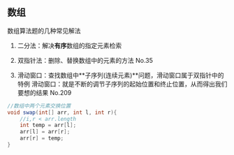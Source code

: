 ## 数组

数组算法题的几种常见解法

1. 二分法：解决**有序**数组的指定元素检索  
2. 双指针法：删除、替换数组中的元素的方法   No.35 

3. 滑动窗口：查找数组中**子序列(连续元素)**问题，滑动窗口属于双指针中的特例
滑动窗口：就是不断的调节子序列的起始位置和终止位置，从而得出我们要想的结果
No.209

```java
//数组中两个元素交换位置
void swap(int[] arr, int l, int r){
	//i,r < arr.length
	int temp = arr[l];
	arr[l] = arr[r];
	arr[r] = temp; 
}
```